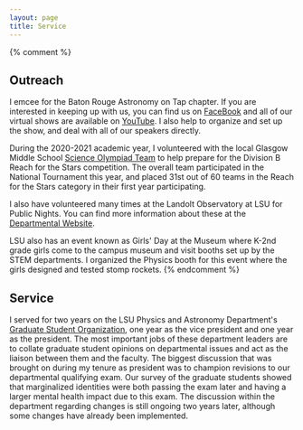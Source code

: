 ```yaml
---
layout: page
title: Service
---
```



{% comment %}
## Outreach

I emcee for the Baton Rouge Astronomy on Tap chapter. If you are interested in keeping up with us, you can find us on [FaceBook](https://www.facebook.com/aotbatonrouge/) and all of our virtual shows are available on [YouTube](https://www.youtube.com/c/AoTBR). I also help to organize and set up the show, and deal with all of our speakers directly.

During the 2020-2021 academic year, I volunteered with the local Glasgow Middle School [Science Olympiad Team](https://scioly.org/wiki/index.php/Glasgow_Middle_School_(Louisiana)) to help prepare for the Division B Reach for the Stars competition. The overall team participated in the National Tournament this year, and placed 31st out of 60 teams in the Reach for the Stars category in their first year participating.

I also have volunteered many times at the Landolt Observatory at LSU for Public Nights. You can find more information about these at the [Departmental Website](https://www.lsu.edu/physics/about/observatory.php).

LSU also has an event known as Girls' Day at the Museum where K-2nd grade girls come to the campus museum and visit booths set up by the STEM departments. I organized the Physics booth for this event where the girls designed and tested stomp rockets.
{% endcomment %}


## Service

I served for two years on the LSU Physics and Astronomy Department's [Graduate Student Organization](https://physgradorg.wixsite.com/mysite), one year as the vice president and one year as the president. The most important jobs of these department leaders are to collate graduate student opinions on departmental issues and act as the liaison between them and the faculty. The biggest discussion that was brought on during my tenure as president was to champion revisions to our departmental qualifying exam. Our survey of the graduate students showed that marginalized identities were both passing the exam later and having a larger mental health impact due to this exam. The discussion within the department regarding changes is still ongoing two years later, although some changes have already been implemented.